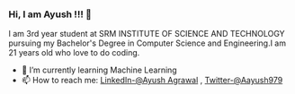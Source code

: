 ### Hi, I am Ayush !!! 👋
I am 3rd year student at SRM INSTITUTE OF SCIENCE AND TECHNOLOGY pursuing my Bachelor's Degree in Computer Science and Engineering.I am 21 years old who love to do coding.

- 🌱 I’m currently learning Machine Learning
- 📫 How to reach me: [LinkedIn-@Ayush Agrawal](https://www.linkedin.com/in/ayush-agrawal-41421a16b/) , [Twitter-@Aayush979](https://twitter.com/Aayush979)
